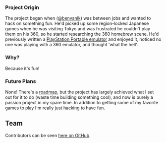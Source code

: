 <!--
## Overview

TODO
-->
### Project Origin

The project began when ([@benvanik](https://twitter.com/benvanik)) was between
jobs and wanted to hack on something fun. He'd picked up some region-locked
Japanese games when he was visiting Tokyo and was frustrated he couldn't play them
on his 360, so he started researching the 360 homebrew scene. He'd previously
written a [PlayStation Portable emulator](https://code.google.com/p/pspplayer)
and enjoyed it, noticed no one was playing with a 360 emulator, and thought
'what the hell'.

### Why?

Because it's fun!

### Future Plans

None! There's a [roadmap](../roadmap), but the project has largely achieved what
I set out for it to do (waste time building something cool), and now is purely a
passion project in my spare time. In addition to getting some of my favorite
games to play I'm really just hacking to have fun.

## Team

Contributors can be seen [here on GitHub](../graphs/contributors).
<!--TODO: auto generate a list from API.-->
